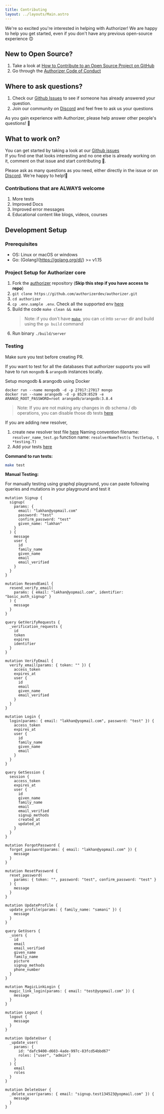 ```yaml
---
title: Contributing
layout: ../layouts/Main.astro
---
```


We're so excited you're interested in helping with Authorizer! We are happy to help you get started, even if you don't have any previous open-source experience :blush:

## New to Open Source?

1. Take a look at [How to Contribute to an Open Source Project on GitHub](https://egghead.io/courses/how-to-contribute-to-an-open-source-project-on-github)
2. Go through the [Authorizer Code of Conduct](https://github.com/authorizerdev/authorizer/blob/main/.github/CODE_OF_CONDUCT.md)

## Where to ask questions?

1. Check our [Github Issues](https://github.com/authorizerdev/authorizer/issues) to see if someone has already answered your question.
2. Join our community on [Discord](https://discord.gg/Zv2D5h6kkK) and feel free to ask us your questions

As you gain experience with Authorizer, please help answer other people's questions! :pray:

## What to work on?

You can get started by taking a look at our [Github issues](https://github.com/authorizerdev/authorizer/issues)  
If you find one that looks interesting and no one else is already working on it, comment on that issue and start contributing 🙂.

Please ask as many questions as you need, either directly in the issue or on [Discord](https://discord.gg/Zv2D5h6kkK). We're happy to help!:raised_hands:

### Contributions that are ALWAYS welcome

1. More tests
2. Improved Docs
3. Improved error messages
4. Educational content like blogs, videos, courses

## Development Setup

### Prerequisites

- OS: Linux or macOS or windows
- Go: (Golang)(https://golang.org/dl/) >= v1.15

### Project Setup for Authorizer core

1. Fork the [authorizer](https://github.com/authorizerdev/authorizer) repository (**Skip this step if you have access to repo**)
2. `git clone https://github.com/authorizerdev/authorizer.git`
3. `cd authorizer`
4. `cp .env.sample .env`. Check all the supported env [here](/core/env)
5. Build the code `make clean && make`
   > Note: if you don't have [`make`](https://www.ibm.com/docs/en/aix/7.2?topic=concepts-make-command), you can `cd` into `server` dir and build using the `go build` command
6. Run binary `./build/server`

### Testing

Make sure you test before creating PR.

If you want to test for all the databases that authorizer supports you will have to run `mongodb` & `arangodb` instances locally.

Setup mongodb & arangodb using Docker

```
docker run --name mongodb -d -p 27017:27017 mongo
docker run --name arangodb -d -p 8529:8529 -e ARANGO_ROOT_PASSWORD=root arangodb/arangodb:3.8.4
```

> Note: If you are not making any changes in db schema / db operations, you can disable those db tests [here](https://github.com/authorizerdev/authorizer/blob/main/server/__test__/resolvers_test.go#L14)

If you are adding new resolver,

1. create new resolver test file [here](https://github.com/authorizerdev/authorizer/tree/main/server/__test__)
   Naming convention filename: `resolver_name_test.go` function name: `resolverNameTest(s TestSetup, t *testing.T)`
2. Add your tests [here](https://github.com/authorizerdev/authorizer/blob/main/server/__test__/resolvers_test.go#L38)

**Command to run tests:**

```sh
make test
```

**Manual Testing:**

For manually testing using graphql playground, you can paste following queries and mutations in your playground and test it

```gql
mutation Signup {
  signup(
    params: {
      email: "lakhan@yopmail.com"
      password: "test"
      confirm_password: "test"
      given_name: "lakhan"
    }
  ) {
    message
    user {
      id
      family_name
      given_name
      email
      email_verified
    }
  }
}

mutation ResendEamil {
  resend_verify_email(
    params: { email: "lakhan@yopmail.com", identifier: "basic_auth_signup" }
  ) {
    message
  }
}

query GetVerifyRequests {
  _verification_requests {
    id
    token
    expires
    identifier
  }
}

mutation VerifyEmail {
  verify_email(params: { token: "" }) {
    access_token
    expires_at
    user {
      id
      email
      given_name
      email_verified
    }
  }
}

mutation Login {
  login(params: { email: "lakhan@yopmail.com", password: "test" }) {
    access_token
    expires_at
    user {
      id
      family_name
      given_name
      email
    }
  }
}

query GetSession {
  session {
    access_token
    expires_at
    user {
      id
      given_name
      family_name
      email
      email_verified
      signup_methods
      created_at
      updated_at
    }
  }
}

mutation ForgotPassword {
  forgot_password(params: { email: "lakhan@yopmail.com" }) {
    message
  }
}

mutation ResetPassword {
  reset_password(
    params: { token: "", password: "test", confirm_password: "test" }
  ) {
    message
  }
}

mutation UpdateProfile {
  update_profile(params: { family_name: "samani" }) {
    message
  }
}

query GetUsers {
  _users {
    id
    email
    email_verified
    given_name
    family_name
    picture
    signup_methods
    phone_number
  }
}

mutation MagicLinkLogin {
  magic_link_login(params: { email: "test@yopmail.com" }) {
    message
  }
}

mutation Logout {
  logout {
    message
  }
}

mutation UpdateUser {
  _update_user(
    params: {
      id: "dafc9400-d603-4ade-997c-83fcd54bbd67"
      roles: ["user", "admin"]
    }
  ) {
    email
    roles
  }
}

mutation DeleteUser {
  _delete_user(params: { email: "signup.test134523@yopmail.com" }) {
    message
  }
}
```
